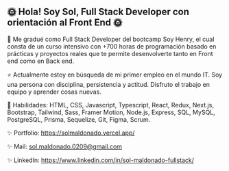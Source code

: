 ## 🌞 Hola! Soy Sol, Full Stack Developer con orientación al Front End 🌞

🌠 Me gradué como Full Stack Developer del bootcamp Soy Henry, el cual consta de un curso intensivo con +700 horas de programación basado en prácticas y proyectos reales que te permite desenvolverte tanto en Front end como en Back end.

⭐ Actualmente estoy en búsqueda de mi primer empleo en el mundo IT. Soy una persona con disciplina, persistencia y actitud. Disfruto el trabajo en equipo y aprender cosas nuevas.

🌟 Habilidades: HTML, CSS, Javascript, Typescript, React, Redux, Next.js, Bootstrap, Tailwind, Sass, Framer Motion, Node.js, Express, SQL, MySQL, PostgreSQL, Prisma, Sequelize, Git, Figma, Scrum.

✨ Portfolio: https://solmaldonado.vercel.app/

✨ Mail: sol.maldonado.0209@gmail.com

✨ LinkedIn: https://www.linkedin.com/in/sol-maldonado-fullstack/
